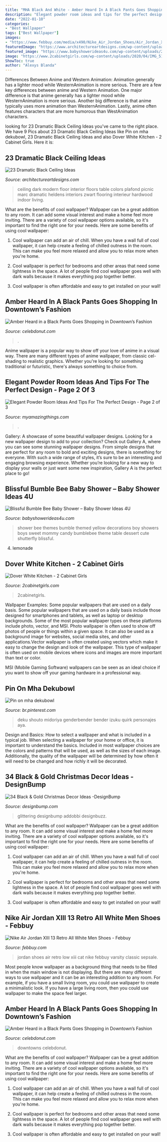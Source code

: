 ```yaml
---
title: "MHA Black And White - Amber Heard In A Black Pants Goes Shopping In Downtown’s Fashion"
description: "Elegant powder room ideas and tips for the perfect design"
date: "2022-01-10"
categories:
- "Best Wallpaper"
tags: ["Best Wallpaper"]
images:
- "https://www.febbuy.com/media/x490/Nike_Air_Jordan_Shoes/Air_Jordan_XIII_13_Shoes/Air_Jordan_XIII_Low/Nike_Air_Jordan_XIII_13_Retro_All_White_Men_Shoes.jpg"
featuredImage: "https://www.architectureartdesigns.com/wp-content/uploads/2013/11/718.jpg"
featured_image: "https://www.babyshowerideas4u.com/wp-content/uploads/2016/08/Blissful-Bumble-Bee-Baby-Shower-Candies.jpg"
image: "https://www.2cabinetgirls.com/wp-content/uploads/2020/04/IMG_5121-scaled.jpg"
ShowToc: true
author: "Alexys Blanda"
---
```



Differences Between Anime and Western Animation: Animation generally has a lighter mood while WesternAnimation is more serious.
There are a few key differences between anime and Western Animation. One major difference is that anime generally has a lighter mood while WesternAnimation is more serious. Another big difference is that anime typically uses more animation than WesternAnimation. Lastly, anime often features characters that are more humorous than WestAnimation characters.

	

		
looking for 23 Dramatic Black Ceiling Ideas you've came to the right place. We have 9 Pics about 23 Dramatic Black Ceiling Ideas like Pin on mha dekubowl, 23 Dramatic Black Ceiling Ideas and also Dover White Kitchen - 2 Cabinet Girls. Here it is:
		
    
## 23 Dramatic Black Ceiling Ideas

<img loading=lazy src="https://www.architectureartdesigns.com/wp-content/uploads/2013/11/718.jpg" onerror="this.onerror=null;this.src='https://tse2.mm.bing.net/th?id=OIP._UUbKjXURvXw7U39Y52PCAHaLg&amp;pid=15.1';" alt="23 Dramatic Black Ceiling Ideas">

_Source: architectureartdesigns.com_

>ceiling dark modern floor interior floors table colors plafond picnic marc dramatic heldens interiors zwart flooring interieur hardwood indoor living. 

	

What are the benefits of cool wallpaper?
Wallpaper can be a great addition to any room. It can add some visual interest and make a home feel more inviting. There are a variety of cool wallpaper options available, so it's important to find the right one for your needs. Here are some benefits of using cool wallpaper: 
1. Cool wallpaper can add an air of chill. When you have a wall full of cool wallpaper, it can help create a feeling of chilled outness in the room. This can make you feel more relaxed and allow you to relax more when you're home. 

2. Cool wallpaper is perfect for bedrooms and other areas that need some lightness in the space. A lot of people find cool wallpaper goes well with dark walls because it makes everything pop together better. 

3. Cool wallpaper is often affordable and easy to get installed on your wall!

    
## Amber Heard In A Black Pants Goes Shopping In Downtown’s Fashion

<img loading=lazy src="https://celebdonut.com/wp-content/uploads/2019/09/amber-heard-in-a-black-pants-goes-shopping-in-downtowns-fashion-district-with-her-dog-in-los-angeles-6-683x1024.jpg" onerror="this.onerror=null;this.src='https://tse2.mm.bing.net/th?id=OIP.z1M4nNNf9FNUZ9sM-Q76iwHaLG&amp;pid=15.1';" alt="Amber Heard in a Black Pants Goes Shopping in Downtown’s Fashion">

_Source: celebdonut.com_

>. 

	

Anime wallpaper is a popular way to show off your love of anime in a visual way. There are many different types of anime wallpaper, from classic cel-shading to realistic graphics. Whether you're looking for something traditional or futuristic, there's always something to choice from.

    
## Elegant Powder Room Ideas And Tips For The Perfect Design - Page 2 Of 3

<img loading=lazy src="https://myamazingthings.com/wp-content/uploads/2017/10/powder-room-7-.jpg" onerror="this.onerror=null;this.src='https://tse1.mm.bing.net/th?id=OIP.8J4nhn_kVgvK36UUcQZuwgHaLH&amp;pid=15.1';" alt="Elegant Powder Room Ideas And Tips For The Perfect Design - Page 2 of 3">

_Source: myamazingthings.com_

>. 

	

Gallery: A showcase of some beautiful wallpaper designs.
Looking for a new wallpaper design to add to your collection? Check out Gallery A, where you can see some stunning wallpaper designs. From simple designs that are perfect for any room to bold and exciting designs, there is something for everyone. With such a wide range of styles, it’s sure to be an interesting and engaging browsing experience. Whether you’re looking for a new way to display your walls or just want some new inspiration, Gallery A is the perfect place to go!





	
	
    
## Blissful Bumble Bee Baby Shower – Baby Shower Ideas 4U

<img loading=lazy src="https://www.babyshowerideas4u.com/wp-content/uploads/2016/08/Blissful-Bumble-Bee-Baby-Shower-Candies.jpg" onerror="this.onerror=null;this.src='https://tse3.mm.bing.net/th?id=OIP.A083jwlksHkHlxiditVlUwHaLH&amp;pid=15.1';" alt="Blissful Bumble Bee Baby Shower – Baby Shower Ideas 4U">

_Source: babyshowerideas4u.com_

>shower bee themes bumble themed yellow decorations boy showers boys sweet mommy candy bumblebee theme table dessert cute shutterfly blissful. 

	

4. lemonade 

    
## Dover White Kitchen - 2 Cabinet Girls

<img loading=lazy src="https://www.2cabinetgirls.com/wp-content/uploads/2020/04/IMG_5121-scaled.jpg" onerror="this.onerror=null;this.src='https://tse3.mm.bing.net/th?id=OIP.xvjP6m5aJjOYCSZ5fHVpFwHaJ4&amp;pid=15.1';" alt="Dover White Kitchen - 2 Cabinet Girls">

_Source: 2cabinetgirls.com_

>2cabinetgirls. 

	

Wallpaper Examples: Some popular wallpapers that are used on a daily basis.
Some popular wallpapers that are used on a daily basis include those designed for smartphones and tablets, as well as laptop or desktop backgrounds. Some of the most popular wallpaper types on these platforms include photo, vector, and MSI. 
Photo wallpaper is often used to show off photos of people or things within a given space. It can also be used as a background image for websites, social media sites, and other applications.Vector wallpaper is often created using vectors which make it easy to change the design and look of the wallpaper. This type of wallpaper is often used on mobile devices where icons and images are more important than text or color. 

MSI (Mobile Gaming Software) wallpapers can be seen as an ideal choice if you want to show off your gaming hardware in a professional way.

    
## Pin On Mha Dekubowl

<img loading=lazy src="https://i.pinimg.com/736x/bc/d6/02/bcd602f23aadbea3d18ccff52fe6b03c.jpg" onerror="this.onerror=null;this.src='https://tse1.mm.bing.net/th?id=OIP.0YMOOTLMnQ9ugxsuQxisYQHaKN&amp;pid=15.1';" alt="Pin on mha dekubowl">

_Source: br.pinterest.com_

>deku shouto midoriya genderbender bender izuku quirk personajes aya. 

	

Design and Basics: How to select a wallpaper and what is included in a typical job.
When selecting a wallpaper for your home or office, it is important to understand the basics. Included in most wallpaper choices are the colors and patterns that will be used, as well as the sizes of each image. Additionally, the quality of the wallpaper will be determined by how often it will need to be changed and how richly it will be decorated.

    
## 34 Black &amp; Gold Christmas Decor Ideas -DesignBump

<img loading=lazy src="https://cdn.designbump.com/wp-content/uploads/2015/12/Glittering-Black-And-Gold-Christmas-Decor-ideas-14.jpg" onerror="this.onerror=null;this.src='https://tse4.mm.bing.net/th?id=OIP.I62gCO1W2PqMZtambayCWQHaKj&amp;pid=15.1';" alt="34 Black &amp; Gold Christmas Decor Ideas -DesignBump">

_Source: designbump.com_

>glittering designbump addobbi designbuzz. 

	

What are the benefits of cool wallpaper?
Wallpaper can be a great addition to any room. It can add some visual interest and make a home feel more inviting. There are a variety of cool wallpaper options available, so it's important to find the right one for your needs. Here are some benefits of using cool wallpaper: 
1. Cool wallpaper can add an air of chill. When you have a wall full of cool wallpaper, it can help create a feeling of chilled outness in the room. This can make you feel more relaxed and allow you to relax more when you're home. 

2. Cool wallpaper is perfect for bedrooms and other areas that need some lightness in the space. A lot of people find cool wallpaper goes well with dark walls because it makes everything pop together better. 

3. Cool wallpaper is often affordable and easy to get installed on your wall!

    
## Nike Air Jordan XIII 13 Retro All White Men Shoes - Febbuy

<img loading=lazy src="https://www.febbuy.com/media/x490/Nike_Air_Jordan_Shoes/Air_Jordan_XIII_13_Shoes/Air_Jordan_XIII_Low/Nike_Air_Jordan_XIII_13_Retro_All_White_Men_Shoes.jpg" onerror="this.onerror=null;this.src='https://tse4.mm.bing.net/th?id=OIP.bpR1e29IIIKWuwvLyRavtQHaJ3&amp;pid=15.1';" alt="Nike Air Jordan XIII 13 Retro All White Men Shoes - Febbuy">

_Source: febbuy.com_

>jordan shoes air retro low xiii cat nike febbuy varsity classic sepsale. 

	

Most people know wallpaper as a background thing that needs to be filled in when the main window is not displaying. But there are many different ways to use wallpaper and it can be an interesting addition to any room. For example, if you have a small living room, you could use wallpaper to create a minimalistic look. If you have a large living room, then you could use wallpaper to make the space feel larger.

    
## Amber Heard In A Black Pants Goes Shopping In Downtown’s Fashion

<img loading=lazy src="https://celebdonut.com/wp-content/uploads/2019/09/amber-heard-in-a-black-pants-goes-shopping-in-downtowns-fashion-district-with-her-dog-in-los-angeles-4-683x1024.jpg" onerror="this.onerror=null;this.src='https://tse2.mm.bing.net/th?id=OIP.ZUR4dQqeJAOpGe0C7srngAHaLG&amp;pid=15.1';" alt="Amber Heard in a Black Pants Goes Shopping in Downtown’s Fashion">

_Source: celebdonut.com_

>downtowns celebdonut. 

	

What are the benefits of cool wallpaper?
Wallpaper can be a great addition to any room. It can add some visual interest and make a home feel more inviting. There are a variety of cool wallpaper options available, so it's important to find the right one for your needs. Here are some benefits of using cool wallpaper: 
1. Cool wallpaper can add an air of chill. When you have a wall full of cool wallpaper, it can help create a feeling of chilled outness in the room. This can make you feel more relaxed and allow you to relax more when you're home. 

2. Cool wallpaper is perfect for bedrooms and other areas that need some lightness in the space. A lot of people find cool wallpaper goes well with dark walls because it makes everything pop together better. 

3. Cool wallpaper is often affordable and easy to get installed on your wall!

